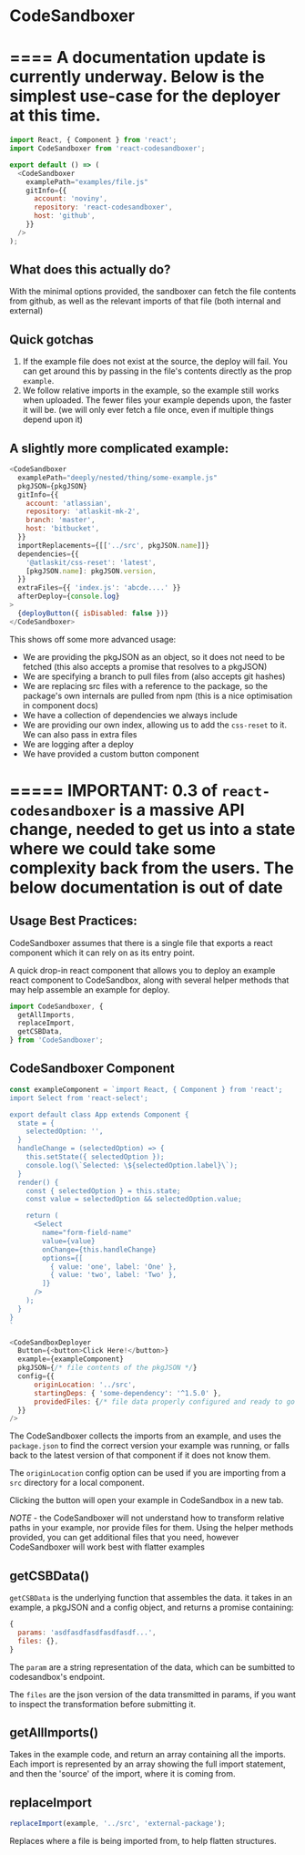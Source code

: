 # CodeSandboxer

====
A documentation update is currently underway. Below is the simplest use-case for the deployer at this time.
====

```js
import React, { Component } from 'react';
import CodeSandboxer from 'react-codesandboxer';

export default () => (
  <CodeSandboxer
    examplePath="examples/file.js"
    gitInfo={{
      account: 'noviny',
      repository: 'react-codesandboxer',
      host: 'github',
    }}
  />
);
```

## What does this actually do?

With the minimal options provided, the sandboxer can fetch the file contents from github, as well as the relevant imports of that file (both internal and external)

## Quick gotchas

1. If the example file does not exist at the source, the deploy will fail. You can get around this by passing in the file's contents directly as the prop `example`.
2. We follow relative imports in the example, so the example still works when uploaded. The fewer files your example depends upon, the faster it will be. (we will only ever fetch a file once, even if multiple things depend upon it)

## A slightly more complicated example:

```js
<CodeSandboxer
  examplePath="deeply/nested/thing/some-example.js"
  pkgJSON={pkgJSON}
  gitInfo={{
    account: 'atlassian',
    repository: 'atlaskit-mk-2',
    branch: 'master',
    host: 'bitbucket',
  }}
  importReplacements={[['../src', pkgJSON.name]]}
  dependencies={{
    '@atlaskit/css-reset': 'latest',
    [pkgJSON.name]: pkgJSON.version,
  }}
  extraFiles={{ 'index.js': 'abcde....' }}
  afterDeploy={console.log}
>
  {deployButton({ isDisabled: false })}
</CodeSandboxer>
```

This shows off some more advanced usage:

* We are providing the pkgJSON as an object, so it does not need to be fetched (this also accepts a promise that resolves to a pkgJSON)
* We are specifying a branch to pull files from (also accepts git hashes)
* We are replacing src files with a reference to the package, so the package's own internals are pulled from npm (this is a nice optimisation in component docs)
* We have a collection of dependencies we always include
* We are providing our own index, allowing us to add the `css-reset` to it. We can also pass in extra files
* We are logging after a deploy
* We have provided a custom button component

=====
IMPORTANT: 0.3 of `react-codesandboxer` is a massive API change, needed to get us into a state where we could take some complexity back from the users. The below documentation is out of date
=====

## Usage Best Practices:

CodeSandboxer assumes that there is a single file that exports a react component which it can rely on as its entry point.

A quick drop-in react component that allows you to deploy an example react component to CodeSandbox, along
with several helper methods that may help assemble an example for deploy.

```js
import CodeSandboxer, {
  getAllImports,
  replaceImport,
  getCSBData,
} from 'CodeSandboxer';
```

## CodeSandboxer Component

```js
const exampleComponent = `import React, { Component } from 'react';
import Select from 'react-select';

export default class App extends Component {
  state = {
    selectedOption: '',
  }
  handleChange = (selectedOption) => {
    this.setState({ selectedOption });
    console.log(\`Selected: \${selectedOption.label}\`);
  }
  render() {
  	const { selectedOption } = this.state;
  	const value = selectedOption && selectedOption.value;

    return (
      <Select
        name="form-field-name"
        value={value}
        onChange={this.handleChange}
        options={[
          { value: 'one', label: 'One' },
          { value: 'two', label: 'Two' },
        ]}
      />
    );
  }
}
`

<CodeSandboxDeployer
  Button={<button>Click Here!</button>}
  example={exampleComponent}
  pkgJSON={/* file contents of the pkgJSON */}
  config={{
      originLocation: '../src',
      startingDeps: { 'some-dependency': '^1.5.0' },
      providedFiles: {/* file data properly configured and ready to go */}
  }}
/>
```

The CodeSandboxer collects the imports from an example, and uses the `package.json` to find the correct version your example was running, or falls back to the latest version of that component if it does not know them.

The `originLocation` config option can be used if you are importing from a `src` directory for a local component.

Clicking the button will open your example in CodeSandbox in a new tab.

_NOTE_ - the CodeSandboxer will not understand how to transform relative paths in your example, nor provide files for them. Using the helper methods provided, you can get additional files that you need, however CodeSandboxer will work best with flatter examples

## getCSBData()

`getCSBData` is the underlying function that assembles the data. it takes in an example, a pkgJSON and a config object, and returns a promise containing:

```js
{
  params: 'asdfasdfasdfasdfasdf...',
  files: {},
}
```

The `param` are a string representation of the data, which can be sumbitted to codesandbox's endpoint.

The `files` are the json version of the data transmitted in params, if you want to inspect the transformation before submitting it.

## getAllImports()

Takes in the example code, and return an array containing all the imports. Each import is represented by an array showing the full import statement, and then the 'source' of the import, where it is coming from.

## replaceImport

```js
replaceImport(example, '../src', 'external-package');
```

Replaces where a file is being imported from, to help flatten structures.
